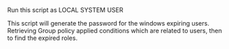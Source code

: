 Run this script as LOCAL SYSTEM USER

This script will generate the password for the windows expiring users.
Retrieving Group policy applied conditions which are related to users, then to find the expired roles.
